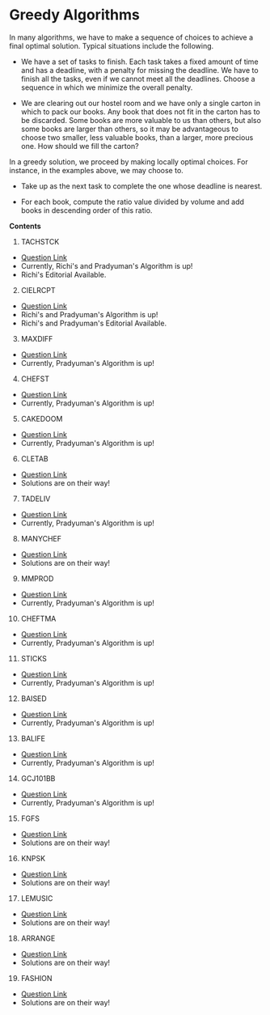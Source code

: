 # Greedy Algorithms

In many algorithms, we have to make a sequence of choices to achieve a final optimal solution. Typical situations include the following.

- We have a set of tasks to finish. Each task takes a fixed amount of time and has a deadline, with a penalty for missing the deadline. We have to finish all the tasks, even if we cannot meet all the deadlines. Choose a sequence in which we minimize the overall penalty.

- We are clearing out our hostel room and we have only a single carton in which to pack our books. Any book that does not fit in the carton has to be discarded. Some books are more valuable to us than others, but also some books are larger than others, so it may be advantageous to choose two smaller, less valuable books, than a larger, more precious one. How should we fill the carton?


In a greedy solution, we proceed by making locally optimal choices. For instance, in the examples above, we may choose to.

- Take up as the next task to complete the one whose deadline is nearest.

- For each book, compute the ratio value divided by volume and add books in descending order of this ratio.

**Contents**

1. TACHSTCK
- [Question Link](https://www.codechef.com/problems/TACHSTCK)
- Currently, Richi's and Pradyuman's Algorithm is up! 
- Richi's Editorial Available.

2. CIELRCPT
- [Question Link](https://www.codechef.com/problems/CIELRCPT)
- Richi's and Pradyuman's Algorithm is up! 
- Richi's and Pradyuman's Editorial Available.

3. MAXDIFF
- [Question Link](https://www.codechef.com/problems/MAXDIFF)
- Currently, Pradyuman's Algorithm is up!

4. CHEFST
- [Question Link](https://www.codechef.com/problems/CHEFST)
- Currently, Pradyuman's Algorithm is up!

5. CAKEDOOM
- [Question Link](https://www.codechef.com/problems/CAKEDOOM)
- Currently, Pradyuman's Algorithm is up!

6. CLETAB
- [Question Link](https://www.codechef.com/problems/CLETAB)
- Solutions are on their way!

7. TADELIV
- [Question Link](https://www.codechef.com/problems/TADELIVE)
- Currently, Pradyuman's Algorithm is up!

8. MANYCHEF
- [Question Link](https://www.codechef.com/problems/MANYCHEF)
- Solutions are on their way!

9. MMPROD
- [Question Link](https://www.codechef.com/problems/MMPROD)
- Currently, Pradyuman's Algorithm is up!

10. CHEFTMA
- [Question Link](https://www.codechef.com/problems/CHEFTMA)
- Currently, Pradyuman's Algorithm is up!

11. STICKS
- [Question Link](https://www.codechef.com/problems/STICKS)
- Currently, Pradyuman's Algorithm is up!

12. BAISED
- [Question Link](http://www.spoj.com/problems/BAISED/)
- Currently, Pradyuman's Algorithm is up!

13. BALIFE
- [Question Link](http://www.spoj.com/problems/BALIFE/)
- Currently, Pradyuman's Algorithm is up!

14. GCJ101BB
- [Question Link](http://www.spoj.com/problems/GCJ101BB/)
- Currently, Pradyuman's Algorithm is up!

15. FGFS
- [Question Link](https://www.codechef.com/problems/FGFS)
- Solutions are on their way!

16. KNPSK
- [Question Link](https://www.codechef.com/problems/KNPSK)
- Solutions are on their way!

17. LEMUSIC
- [Question Link](https://www.codechef.com/problems/LEMUSIC)
- Solutions are on their way!

18. ARRANGE
- [Question Link](http://www.spoj.com/problems/ARRANGE/)
- Solutions are on their way!

19. FASHION
- [Question Link](http://www.spoj.com/problems/FASHION/)
- Solutions are on their way!
